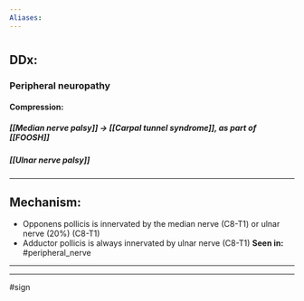 ```yaml
---
Aliases:
---
```

# 
## DDx:
### Peripheral neuropathy
#### Compression:
##### [[Median nerve palsy]] -> [[Carpal tunnel syndrome]], as part of [[FOOSH]]
##### [[Ulnar nerve palsy]]

---
**Mechanism:**
- 
- Opponens pollicis is innervated by the median nerve (C8-T1) or ulnar nerve (20%) (C8-T1)
- Adductor pollicis is always innervated by ulnar nerve (C8-T1)
**Seen in:** #peripheral_nerve 

---


---
#sign 